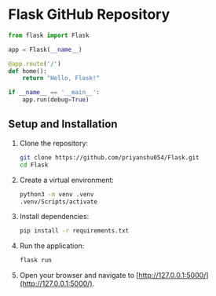# Flask GitHub Repository

```python
from flask import Flask

app = Flask(__name__)

@app.route('/')
def home():
    return "Hello, Flask!"

if __name__ == '__main__':
    app.run(debug=True)
```

## Setup and Installation

1. Clone the repository:
   ```bash
   git clone https://github.com/priyanshu054/Flask.git
   cd Flask
   ```

2. Create a virtual environment:
   ```bash
   python3 -m venv .venv
   .venv/Scripts/activate
   ```

3. Install dependencies:
   ```bash
   pip install -r requirements.txt
   ```

4. Run the application:
   ```bash
   flask run
   ```

5. Open your browser and navigate to [http://127.0.0.1:5000/](http://127.0.0.1:5000/).

